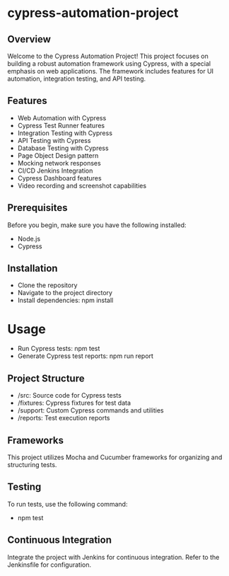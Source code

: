 # cypress-automation-project

## Overview
Welcome to the Cypress Automation Project! This project focuses on building a robust automation framework using Cypress, with a special emphasis on web applications. The framework includes features for UI automation, integration testing, and API testing.

## Features
- Web Automation with Cypress
- Cypress Test Runner features
- Integration Testing with Cypress
- API Testing with Cypress
- Database Testing with Cypress
- Page Object Design pattern
- Mocking network responses
- CI/CD Jenkins Integration
- Cypress Dashboard features
- Video recording and screenshot capabilities

## Prerequisites
Before you begin, make sure you have the following installed:
- Node.js
- Cypress

## Installation
- Clone the repository
- Navigate to the project directory
- Install dependencies: npm install

# Usage
- Run Cypress tests: npm test
- Generate Cypress test reports: npm run report

## Project Structure
- /src: Source code for Cypress tests
- /fixtures: Cypress fixtures for test data
- /support: Custom Cypress commands and utilities
- /reports: Test execution reports

## Frameworks
This project utilizes Mocha and Cucumber frameworks for organizing and structuring tests.

## Testing
To run tests, use the following command:
- npm test

## Continuous Integration
Integrate the project with Jenkins for continuous integration. Refer to the Jenkinsfile for configuration.
